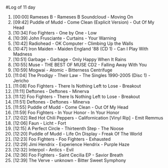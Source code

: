 #Log of 11 day

1. [00:00] Rameses B - Rameses B Soundcloud - Moving On
1. [09:42] Puddle of Mudd - Come Clean (Explicit Version) - Out Of My Head
1. [10:34] Foo Fighters - One by One - Low
1. [10:39] John Frusciante - Curtains - Your Warning
1. [10:42] Radiohead - OK Computer - Climbing Up the Walls
1. [10:47] Iron Maiden - Maiden England '88 (CD 1) - Can I Play With Madness
1. [10:51] Garbage - Garbage - Only Happy When It Rains
1. [10:55] Muse - THE BEST OF MUSE CD2 - Falling Away With You
1. [10:59] Mogwai - Atomic - Bitterness Centrifuge
1. [11:04] The Prodigy - Their Law - The Singles 1990-2005 (Disc 1) - Jericho
1. [11:08] Foo Fighters - There Is Nothing Left to Lose - Breakout
1. [11:11] Deftones - Deftones - Minerva
1. [11:12] Foo Fighters - There Is Nothing Left to Lose - Breakout
1. [11:51] Deftones - Deftones - Minerva
1. [11:55] Puddle of Mudd - Come Clean - Out Of My Head
1. [11:59] Foo Fighters - In Your Honor - In Your Honor
1. [12:02] Red Hot Chili Peppers - Californication [Vinyl Rip] - Emit Remmus
1. [12:06] Faun - Licht - Fort
1. [12:15] A Perfect Circle - Thirteenth Step - The Noose
1. [12:20] Puddle of Mudd - Life On Display - Freak Of The World
1. [12:23] Foo Fighters - Foo Fighters - Exhausted
1. [12:29] Jimi Hendrix - Experience Hendrix - Purple Haze
1. [12:32] Interpol - Antics - Evil
1. [12:36] Foo Fighters - Saint Cecilia EP - Savior Breath
1. [12:39] The Verve - unknown - Bitter Sweet Symphony
